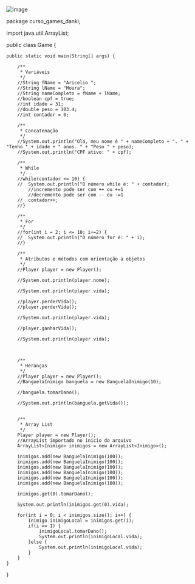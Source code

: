 ![image](https://github.com/ariceliom/java-introdu-o/assets/89526853/4876a77d-52e4-403f-a465-d3fb0d6d66d1)


package curso_games_danki;

import java.util.ArrayList;

public class Game {
	
	public static void main(String[] args) {
	
		/**
		 * Variáveis
		 */
		//String fName = "Aricelio ";
		//String lName = "Moura";
		//String nameCompleto = fName + lName;
		//boolean cpf = true;
		//int idade = 31;
		//double peso = 103.4;
		//int contador = 0;
		
		/**
		 * Concatenação
		 */
		//System.out.println("Olá, meu nome é " + nameCompleto + ". " + "Tenho " + idade + " anos. " + "Peso " + peso);
		//System.out.println("CPF ativo: " + cpf);
		
		/**
		 * While
		 */
		//while(contador <= 10) {
		//	System.out.println("O número while é: " + contador);
			//incremento pode ser com ++ ou +=1
			//decremento pode ser com -- ou -=1
		//	contador++;
		//}
		
		/**
		 * For
		 */
		//for(int i = 2; i <= 10; i+=2) {
		//	System.out.println("O número for é: " + i);
		//}
		
		/**
		 * Atributos e métodos com orientação a objetos
		 */
		//Player player = new Player();
		
		//System.out.println(player.nome);
		
		//System.out.println(player.vida);
		
		//player.perderVida();
		//player.perderVida();
		
		//System.out.println(player.vida);
		
		//player.ganharVida();
		
		//System.out.println(player.vida);
		

		
		/**
		 * Heranças
		 */
		//Player player = new Player();
		//BanguelaInimigo banguela = new BanguelaInimigo(10);
		
		//banguela.tomarDano();
		
		//System.out.println(banguela.getVida());
		
		
		/**
		 * Array List
		 */
		Player player = new Player();
		//ArrayList importado no inicio do arquivo
		ArrayList<Inimigo> inimigos = new ArrayList<Inimigo>();
		
		inimigos.add(new BanguelaInimigo(100));
		inimigos.add(new BanguelaInimigo(100));
		inimigos.add(new BanguelaInimigo(100));
		inimigos.add(new BanguelaInimigo(100));
		inimigos.add(new BanguelaInimigo(100));
		inimigos.add(new BanguelaInimigo(100));
		
		inimigos.get(0).tomarDano();
		
		System.out.println(inimigos.get(0).vida);
		
		for(int i = 0; i < inimigos.size(); i++) {
			Inimigo inimigoLocal = inimigos.get(i);
			if(i == 1) {
				inimigoLocal.tomarDano();
				System.out.println(inimigoLocal.vida);
			}else {
				System.out.println(inimigoLocal.vida);
			}
		}
	}
	
}
